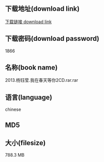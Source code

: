## 下载地址(download link)
[下载链接 download link](https://voluble-croquembouche-d321dc.netlify.app/?s=2013.%E6%9D%A8%E9%92%B0%E8%8E%B9.%E6%88%91%E5%9C%A8%E6%98%A5%E5%A4%A9%E7%AD%89%E4%BD%A02CD.rar)

## 下载密码(download password)
1866

## 名称(book name)
2013.杨钰莹.我在春天等你2CD.rar.rar

## 语言(language)
chinese

## MD5


## 大小(filesize)
788.3 MB
